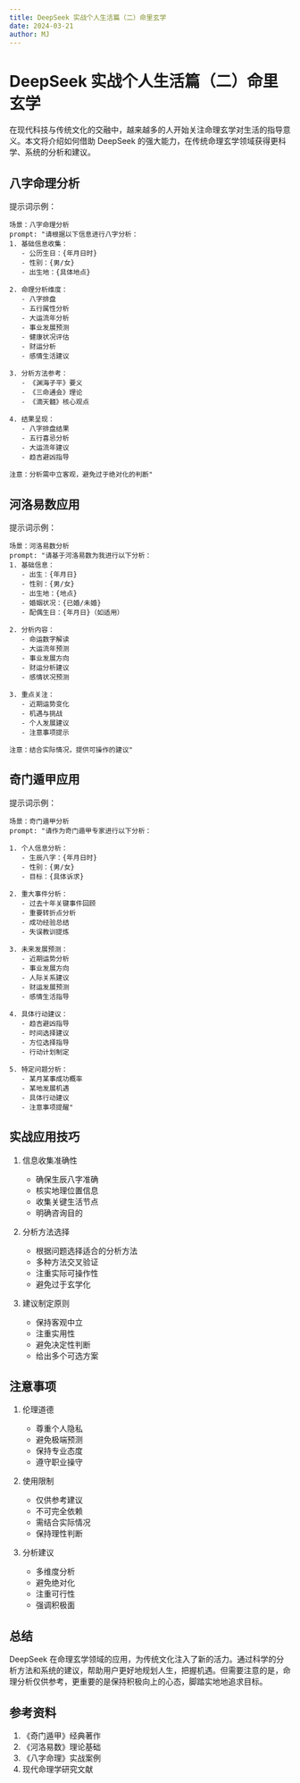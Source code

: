 ```yaml
---
title: DeepSeek 实战个人生活篇（二）命里玄学
date: 2024-03-21
author: MJ
---
```


# DeepSeek 实战个人生活篇（二）命里玄学

在现代科技与传统文化的交融中，越来越多的人开始关注命理玄学对生活的指导意义。本文将介绍如何借助 DeepSeek 的强大能力，在传统命理玄学领域获得更科学、系统的分析和建议。

## 八字命理分析

提示词示例：
```
场景：八字命理分析
prompt: "请根据以下信息进行八字分析：
1. 基础信息收集：
   - 公历生日：{年月日时}
   - 性别：{男/女}
   - 出生地：{具体地点}

2. 命理分析维度：
   - 八字排盘
   - 五行属性分析
   - 大运流年分析
   - 事业发展预测
   - 健康状况评估
   - 财运分析
   - 感情生活建议

3. 分析方法参考：
   - 《渊海子平》要义
   - 《三命通会》理论
   - 《滴天髓》核心观点

4. 结果呈现：
   - 八字排盘结果
   - 五行喜忌分析
   - 大运流年建议
   - 趋吉避凶指导
   
注意：分析需中立客观，避免过于绝对化的判断"
```

## 河洛易数应用

提示词示例：
```
场景：河洛易数分析
prompt: "请基于河洛易数为我进行以下分析：
1. 基础信息：
   - 出生：{年月日}
   - 性别：{男/女}
   - 出生地：{地点}
   - 婚姻状况：{已婚/未婚}
   - 配偶生日：{年月日}（如适用）

2. 分析内容：
   - 命运数字解读
   - 大运流年预测
   - 事业发展方向
   - 财运分析建议
   - 感情状况预测
   
3. 重点关注：
   - 近期运势变化
   - 机遇与挑战
   - 个人发展建议
   - 注意事项提示

注意：结合实际情况，提供可操作的建议"
```

## 奇门遁甲应用

提示词示例：
```
场景：奇门遁甲分析
prompt: "请作为奇门遁甲专家进行以下分析：

1. 个人信息分析：
   - 生辰八字：{年月日时}
   - 性别：{男/女}
   - 目标：{具体诉求}

2. 重大事件分析：
   - 过去十年关键事件回顾
   - 重要转折点分析
   - 成功经验总结
   - 失误教训提炼

3. 未来发展预测：
   - 近期运势分析
   - 事业发展方向
   - 人际关系建议
   - 财运发展预测
   - 感情生活指导

4. 具体行动建议：
   - 趋吉避凶指导
   - 时间选择建议
   - 方位选择指导
   - 行动计划制定

5. 特定问题分析：
   - 某月某事成功概率
   - 某地发展机遇
   - 具体行动建议
   - 注意事项提醒"
```

## 实战应用技巧

1. 信息收集准确性
   - 确保生辰八字准确
   - 核实地理位置信息
   - 收集关键生活节点
   - 明确咨询目的

2. 分析方法选择
   - 根据问题选择适合的分析方法
   - 多种方法交叉验证
   - 注重实际可操作性
   - 避免过于玄学化

3. 建议制定原则
   - 保持客观中立
   - 注重实用性
   - 避免决定性判断
   - 给出多个可选方案

## 注意事项

1. 伦理道德
   - 尊重个人隐私
   - 避免极端预测
   - 保持专业态度
   - 遵守职业操守

2. 使用限制
   - 仅供参考建议
   - 不可完全依赖
   - 需结合实际情况
   - 保持理性判断

3. 分析建议
   - 多维度分析
   - 避免绝对化
   - 注重可行性
   - 强调积极面

## 总结

DeepSeek 在命理玄学领域的应用，为传统文化注入了新的活力。通过科学的分析方法和系统的建议，帮助用户更好地规划人生，把握机遇。但需要注意的是，命理分析仅供参考，更重要的是保持积极向上的心态，脚踏实地地追求目标。

## 参考资料

1. 《奇门遁甲》经典著作
2. 《河洛易数》理论基础
3. 《八字命理》实战案例
4. 现代命理学研究文献 
